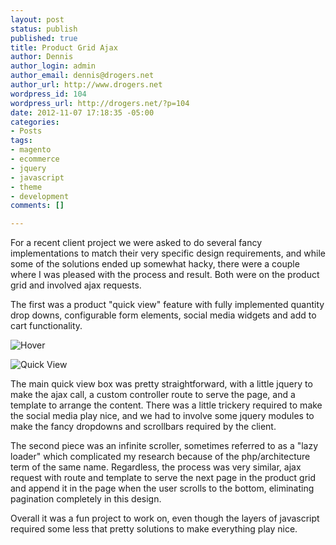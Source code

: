 ```yaml
--- 
layout: post
status: publish
published: true
title: Product Grid Ajax
author: Dennis
author_login: admin
author_email: dennis@drogers.net
author_url: http://www.drogers.net
wordpress_id: 104
wordpress_url: http://drogers.net/?p=104
date: 2012-11-07 17:18:35 -05:00
categories: 
- Posts
tags: 
- magento
- ecommerce
- jquery
- javascript
- theme
- development
comments: []

---
```

For a recent client project we were asked to do several fancy implementations to match their very specific design requirements, and while some of the solutions ended up somewhat hacky, there were a couple where I was pleased with the process and result.  Both were on the product grid and involved ajax requests.  

The first was a product "quick view" feature with fully implemented quantity drop downs, configurable form elements, social media widgets and add to cart functionality.

![Hover]({{site.url}}images/2012/11/Screen-Shot-2012-11-07-at-11.57.45-AM.png)

![Quick View]({{site.url}}images/2012/11/Screen-Shot-2012-11-07-at-11.57.57-AM.png)

The main quick view box was pretty straightforward, with a little jquery to make the ajax call, a custom controller route to serve the page, and a template to arrange the content.  There was a little trickery required to make the social media play nice, and we had to involve some jquery modules to make the fancy dropdowns and scrollbars required by the client.

The second piece was an infinite scroller, sometimes referred to as a "lazy loader" which complicated my research because of the php/architecture term of the same name.  Regardless, the process was very similar, ajax request with route and template to serve the next page in the product grid and append it in the page when the user scrolls to the bottom, eliminating pagination completely in this design.

Overall it was a fun project to work on, even though the layers of javascript required some less that pretty solutions to make everything play nice.

